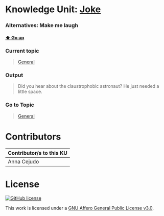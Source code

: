 # Knowledge Unit: [Joke](../../knowledge_units/general/joke.md)
### Alternatives:   Make me laugh 
#### [:arrow_up: Go up](../../topics/general.md)
### Current topic
> [General](../../topics/general.md)
### Output
> Did you hear about the claustrophobic astronaut? He just needed a little space.
### Go to Topic
> [General](../../topics/general.md)


# Contributors

| Contributor/s to this KU |
| - | 
| Anna Cejudo |

# License
[![GitHub license](https://img.shields.io/github/license/inbrainz/cerebro)](https://github.com/inbrainz/cerebro/blob/master/LICENSE)

This work is licensed under a [GNU Affero General Public License v3.0](https://www.gnu.org/licenses/agpl-3.0.txt).